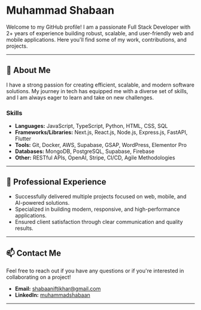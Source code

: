 # Muhammad Shabaan

Welcome to my GitHub profile! I am a passionate Full Stack Developer with 2+ years of experience building robust, scalable, and user-friendly web and mobile applications. Here you'll find some of my work, contributions, and projects.

---

## 📖 About Me

I have a strong passion for creating efficient, scalable, and modern software solutions. My journey in tech has equipped me with a diverse set of skills, and I am always eager to learn and take on new challenges.

### Skills

-   **Languages:** JavaScript, TypeScript, Python, HTML, CSS, SQL
-   **Frameworks/Libraries:** Next.js, React.js, Node.js, Express.js, FastAPI, Flutter
-   **Tools:** Git, Docker, AWS, Supabase, GSAP, WordPress, Elementor Pro
-   **Databases:** MongoDB, PostgreSQL, Supabase, Firebase
-   **Other:** RESTful APIs, OpenAI, Stripe, CI/CD, Agile Methodologies

---

## 💼 Professional Experience

-   Successfully delivered multiple projects focused on web, mobile, and AI-powered solutions.
-   Specialized in building modern, responsive, and high-performance applications.
-   Ensured client satisfaction through clear communication and quality results.


---

## 📫 Contact Me

Feel free to reach out if you have any questions or if you're interested in collaborating on a project!

-   **Email:** [shabaaniftikhar@gmail.com](mailto:shabaaniftikhar@gmail.com)
-   **LinkedIn:** <a href="https://www.linkedin.com/in/muhammad-shabaan-639612165" target="_blank" rel="noopener noreferrer">muhammadshabaan</a>

---
